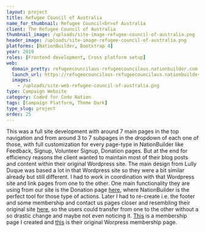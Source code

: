```yaml
---
layout: project
title: Refugee Council of Australia
name_for_thumbnail: Refugee Council<br>of Australia
client: The Refugee Council of Australia
thumbnail_image: /uploads/site-image-refugee-council-of-australia.png
header_image: /uploads/site-image-refugee-council-of-australia.png
platforms: [NationBuilder, Bootstrap 4]
year: 2019
roles: [Frontend development, Cross platform setup]
web:
  domain_pretty: refugeecouncilaus-refugeecouncilaus.nationbuilder.com
  launch_url: https://refugeecouncilaus-refugeecouncilaus.nationbuilder.com/
  images:
    - /uploads/site-web-refugee-council-of-australia.png
type: Campaign Website
category: Coded for Code Nation
tags: [Campaign Platform, Theme Dark]
type_slug: project
order: 25
---
```


This was a full site development with around 7 main pages in the top navigation and from around 3 to 7 subpages in the dropdown of each one of those, with full customization for every page-type in NationBuilder like Feedback, Signup, Volunteer Signup, Donation pages. But at the end for efficiency reasons the client wanted to maintain most of their blog posts and content within their original Wordpress site. The main design from Lully Duque was based a lot in that Wordpress site so they were a bit similar already but still different. I had to work in coordination with that Wordpress site and link pages from one to the other. One main functionality they are using from our site is the Donation page <a href="https://refugeecouncilaus-refugeecouncilaus.nationbuilder.com/donate" target="_blank">here</a>, where NationBuilder is the perfect tool for those type of actions. Later I had to re-create i.e. the footer and some membership and contact us pages closer and resembling their original site <a href="https://www.refugeecouncil.org.au/" target="_blank">here</a>, so the users could transfer from one to the other without a so drastic change and maybe not even noticing it. <a href="https://refugeecouncilaus-refugeecouncilaus.nationbuilder.com/members" target="_blank">This</a> is a membership page I created and <a href="https://www.refugeecouncil.org.au/membership/" target="_blank">this</a> is their original Worpress membership page.